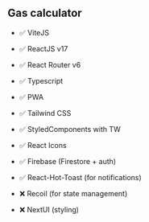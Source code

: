 ## Gas calculator

- ✅ ViteJS
- ✅ ReactJS v17
- ✅ React Router v6
- ✅ Typescript
- ✅ PWA 
- ✅ Tailwind CSS
- ✅ StyledComponents with TW
- ✅ React Icons
- ✅ Firebase (Firestore + auth)
- ✅ React-Hot-Toast (for notifications)


- ❌ Recoil (for state management)
- ❌ NextUI (styling)

